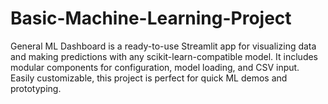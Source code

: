 # Basic-Machine-Learning-Project
General ML Dashboard is a ready-to-use Streamlit app for visualizing data and making predictions with any scikit-learn-compatible model. It includes modular components for configuration, model loading, and CSV input. Easily customizable, this project is perfect for quick ML demos and prototyping.
